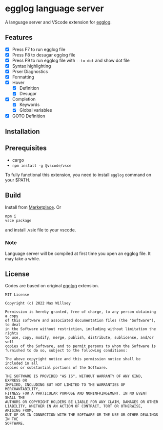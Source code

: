 # egglog language server

A language server and VScode extension for [egglog](https://github.com/egraphs-good/egglog).

## Features

- [x] Press F7 to run egglog file
- [x] Press F8 to desugar egglog file
- [x] Press F9 to run egglog file with `--to-dot` and show dot file
- [x] Syntax highlighting
- [x] Prser Diagnostics
- [x] Formatting
- [x] Hover
    - [x] Definition
    - [x] Desugar
- [x] Completion
    - [x] Keywords
    - [x] Global variables
- [x] GOTO Definition

## Installation

## Prerequisites

- cargo
- `npm install -g @vscode/vsce`

To fully functional this extension, you need to install `egglog` command on your $PATH.

## Build

Install from [Marketplace](https://marketplace.visualstudio.com/items?itemName=hatookov.egglog-language). Or

```bash
npm i
vsce package
```

and install .vsix file to your vscode.

### Note

Language server will be compiled at first time you open an egglog file. It may take a while.

## License

Codes are based on original [egglog](https://github.com/egraphs-good/egglog/tree/main/vscode/eggsmol-1.0.0) extension.
```text
MIT License

Copyright (c) 2022 Max Willsey

Permission is hereby granted, free of charge, to any person obtaining a copy
of this software and associated documentation files (the "Software"), to deal
in the Software without restriction, including without limitation the rights
to use, copy, modify, merge, publish, distribute, sublicense, and/or sell
copies of the Software, and to permit persons to whom the Software is
furnished to do so, subject to the following conditions:

The above copyright notice and this permission notice shall be included in all
copies or substantial portions of the Software.

THE SOFTWARE IS PROVIDED "AS IS", WITHOUT WARRANTY OF ANY KIND, EXPRESS OR
IMPLIED, INCLUDING BUT NOT LIMITED TO THE WARRANTIES OF MERCHANTABILITY,
FITNESS FOR A PARTICULAR PURPOSE AND NONINFRINGEMENT. IN NO EVENT SHALL THE
AUTHORS OR COPYRIGHT HOLDERS BE LIABLE FOR ANY CLAIM, DAMAGES OR OTHER
LIABILITY, WHETHER IN AN ACTION OF CONTRACT, TORT OR OTHERWISE, ARISING FROM,
OUT OF OR IN CONNECTION WITH THE SOFTWARE OR THE USE OR OTHER DEALINGS IN THE
SOFTWARE.
```